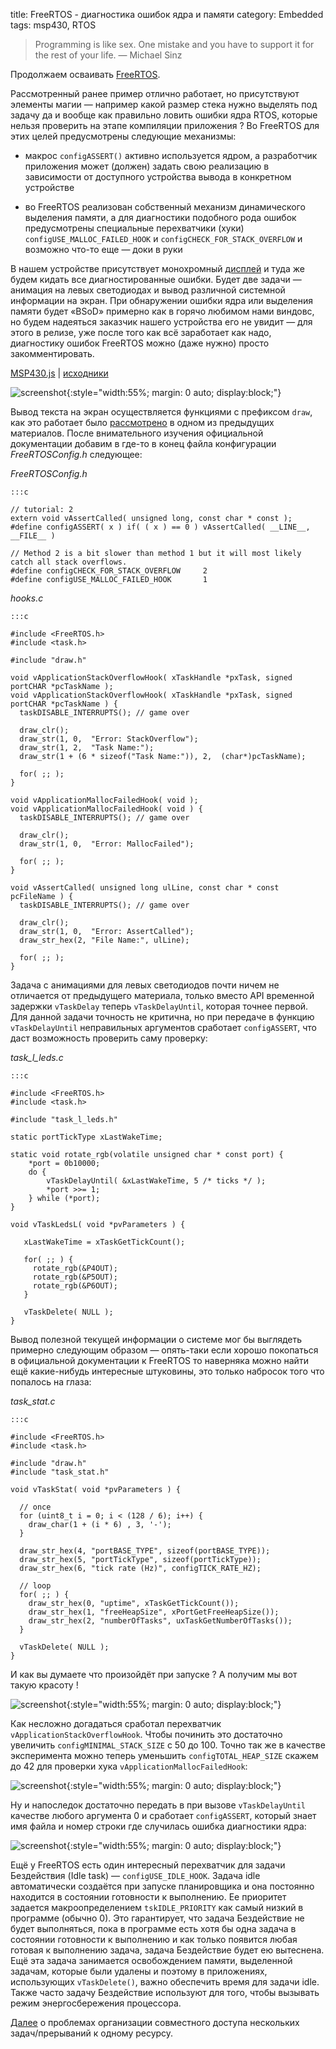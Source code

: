 title: FreeRTOS - диагностика ошибок ядра и памяти
category: Embedded 
tags: msp430, RTOS

> Programming is like sex. One mistake and you have to support it for the rest of your life. — Michael Sinz

Продолжаем осваивать [FreeRTOS]({filename}../2017-04-26-intro/2017-04-26-intro.md).

Рассмотренный ранее пример отлично работает, но присутствуют элементы магии — например какой размер стека нужно выделять под задачу да и вообще как правильно ловить ошибки ядра RTOS, которые нельзя проверить на этапе компиляции приложения ? Во FreeRTOS для этих целей предусмотрены следующие механизмы:

 - макрос `configASSERT()` активно используется ядром, а разработчик приложения может (должен) задать свою реализацию в зависимости от доступного устройства вывода в конкретном устройстве

 - во FreeRTOS реализован собственный механизм динамического выделения памяти, а для диагностики подобного рода ошибок предусмотрены специальные перехватчики (хуки) `configUSE_MALLOC_FAILED_HOOK` и `configCHECK_FOR_STACK_OVERFLOW` и возможно что-то еще — доки в руки

В нашем устройстве присутствует монохромный [дисплей]({filename}../../2017-04-25-msp430-SSD1306/2017-04-25-msp430-SSD1306.md) и туда же будем кидать все диагностированные ошибки. Будет две задачи — анимация на левых светодиодах и вывод различной системной информации на экран. При обнаружении ошибки ядра или выделения памяти будет «BSoD» примерно как в горячо любимом нами виндовс, но будем надеяться заказчик нашего устройства его не увидит — для этого в релизе, уже после того как всё заработает как надо, диагностику ошибок FreeRTOS можно (даже нужно) просто закомментировать.

[MSP430.js](http://mazko.github.io/MSP430.js/16d9b0ee47c27ff3133d0254504a8cb0) | [исходники]({attach}hooks.zip)

[comment]: <> (byzanz-record --x=313 --y=132 -w 803 --delay 3 -d 22 ui.flv)
[comment]: <> (rm -rf frames/* && ffmpeg -i ui.flv -pix_fmt rgb24 -r 10 "frames/frame-%05d.png")
[comment]: <> (convert -monitor -limit memory 1024MiB -limit map 2048MiB -layers Optimize -layers removeDups -delay 10 -loop 0 "frames/*.png" ui.gif)

![screenshot]({attach}ui.gif){:style="width:55%; margin: 0 auto; display:block;"}

Вывод текста на экран осуществляется функциями с префиксом `draw`, как это работает было [рассмотрено]({filename}../../2017-04-25-msp430-SSD1306/2017-04-25-msp430-SSD1306.md) в одном из предыдущих материалов. После внимательного изучения официальной документации добавим в где-то в конец файла конфигурации *FreeRTOSConfig.h* следующее:
 
*FreeRTOSConfig.h*

    :::c

    // tutorial: 2
    extern void vAssertCalled( unsigned long, const char * const );
    #define configASSERT( x ) if( ( x ) == 0 ) vAssertCalled( __LINE__, __FILE__ )

    // Method 2 is a bit slower than method 1 but it will most likely catch all stack overflows.
    #define configCHECK_FOR_STACK_OVERFLOW     2
    #define configUSE_MALLOC_FAILED_HOOK       1

*hooks.c*

    :::c

    #include <FreeRTOS.h>
    #include <task.h>

    #include "draw.h"

    void vApplicationStackOverflowHook( xTaskHandle *pxTask, signed portCHAR *pcTaskName );
    void vApplicationStackOverflowHook( xTaskHandle *pxTask, signed portCHAR *pcTaskName ) {
      taskDISABLE_INTERRUPTS(); // game over
      
      draw_clr();
      draw_str(1, 0,  "Error: StackOverflow");
      draw_str(1, 2,  "Task Name:");
      draw_str(1 + (6 * sizeof("Task Name:")), 2,  (char*)pcTaskName);

      for( ;; );
    }

    void vApplicationMallocFailedHook( void );
    void vApplicationMallocFailedHook( void ) {
      taskDISABLE_INTERRUPTS(); // game over

      draw_clr();
      draw_str(1, 0,  "Error: MallocFailed");

      for( ;; );
    }

    void vAssertCalled( unsigned long ulLine, const char * const pcFileName ) {
      taskDISABLE_INTERRUPTS(); // game over

      draw_clr();
      draw_str(1, 0,  "Error: AssertCalled");
      draw_str_hex(2, "File Name:", ulLine);

      for( ;; );
    }

Задача с анимациями для левых светодиодов почти ничем не отличается от предыдущего материала, только вместо API временной задержки `vTaskDelay` теперь `vTaskDelayUntil`, которая точнее первой. Для данной задачи точность не критична, но при передаче в функцию `vTaskDelayUntil` неправильных аргументов сработает `configASSERT`, что даст возможность проверить саму проверку:

*task_l_leds.c*

    :::c

    #include <FreeRTOS.h>
    #include <task.h>

    #include "task_l_leds.h"

    static portTickType xLastWakeTime;

    static void rotate_rgb(volatile unsigned char * const port) {
        *port = 0b10000;
        do {
            vTaskDelayUntil( &xLastWakeTime, 5 /* ticks */ );
            *port >>= 1;
        } while (*port);
    }

    void vTaskLedsL( void *pvParameters ) {

       xLastWakeTime = xTaskGetTickCount();

       for( ;; ) {
         rotate_rgb(&P4OUT);
         rotate_rgb(&P5OUT);
         rotate_rgb(&P6OUT);
       }

       vTaskDelete( NULL );
    }

Вывод полезной текущей информации о системе мог бы выглядеть примерно следующим образом — опять-таки если хорошо покопаться в официальной документации к FreeRTOS то наверняка можно найти ещё какие-нибудь интересные штуковины, это только набросок того что попалось на глаза: 

*task_stat.c*

    :::c

    #include <FreeRTOS.h>
    #include <task.h>

    #include "draw.h"
    #include "task_stat.h"

    void vTaskStat( void *pvParameters ) {

      // once
      for (uint8_t i = 0; i < (128 / 6); i++) {
        draw_char(1 + (i * 6) , 3, '-');
      }

      draw_str_hex(4, "portBASE_TYPE", sizeof(portBASE_TYPE));
      draw_str_hex(5, "portTickType", sizeof(portTickType));
      draw_str_hex(6, "tick rate (Hz)", configTICK_RATE_HZ);

      // loop
      for( ;; ) {
        draw_str_hex(0, "uptime", xTaskGetTickCount());
        draw_str_hex(1, "freeHeapSize", xPortGetFreeHeapSize());
        draw_str_hex(2, "numberOfTasks", uxTaskGetNumberOfTasks());
      }

      vTaskDelete( NULL );
    }

И как вы думаете что произойдёт при запуске ? А получим мы вот такую красоту !

![screenshot]({attach}stackoverflow.png){:style="width:55%; margin: 0 auto; display:block;"}

Как несложно догадаться сработал перехватчик `vApplicationStackOverflowHook`. Чтобы починить это достаточно увеличить `configMINIMAL_STACK_SIZE` с 50 до 100. Точно так же в качестве эксперимента можно теперь уменьшить `configTOTAL_HEAP_SIZE` скажем до 42 для проверки хука `vApplicationMallocFailedHook`:

![screenshot]({attach}maloocfailed.png){:style="width:55%; margin: 0 auto; display:block;"}

Ну и напоследок достаточно передать в при вызове `vTaskDelayUntil` качестве любого аргумента 0 и сработает `configASSERT`, который знает имя файла и номер строки где случилась ошибка диагностики ядра: 

![screenshot]({attach}assert.png){:style="width:55%; margin: 0 auto; display:block;"}

Ещё у FreeRTOS есть один интересный перехватчик для задачи Бездействия (Idle task) — `configUSE_IDLE_HOOK`. Задача idle автоматически создаётся при запуске планировщика и она постоянно находится в состоянии готовности к выполнению. Ее приоритет задается макроопределением `tskIDLE_PRIORITY` как самый низкий в программе (обычно 0). Это гарантирует, что задача Бездействие не будет выполняться, пока в программе есть хотя бы одна задача в состоянии готовности к выполнению и как только появится любая готовая к выполнению задача, задача Бездействие будет ею вытеснена. Ещё эта задача занимается освобождением памяти, выделенной задачам, которые были удалены и поэтому в приложениях, использующих `vTaskDelete()`, важно обеспечить время для задачи idle. Также часто задачу Бездействие используют для того, чтобы вызывать режим энергосбережения процессора.

[Далее]({filename}../2017-04-28-mutex/2017-04-28-mutex.md) о проблемах организации
совместного доступа нескольких задач/прерываний к одному ресурсу.